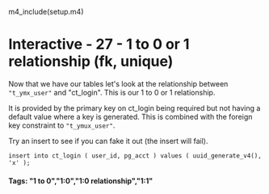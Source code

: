 
m4_include(setup.m4)

# Interactive - 27 - 1 to 0 or 1 relationship 			(fk, unique)

Now that we have our tables let's look at the relationship between
`"t_ymx_user"` and "ct_login".   This is our 1 to 0 or 1 relationship.

It is provided by the primary key on ct_login being required but not
having a default value where a key is generated.   This is combined
with the foreign key constraint to `"t_ymux_user"`.

Try an insert to see if you can fake it out (the insert will fail).

```
insert into ct_login ( user_id, pg_acct ) values ( uuid_generate_v4(), 'x' );

```


#### Tags: "1 to 0","1:0","1:0 relationship","1:1"

